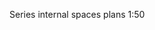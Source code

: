 <span class="transform-to-uppercase">Series internal spaces plans <span class="highlight-red">1:50</span></span>